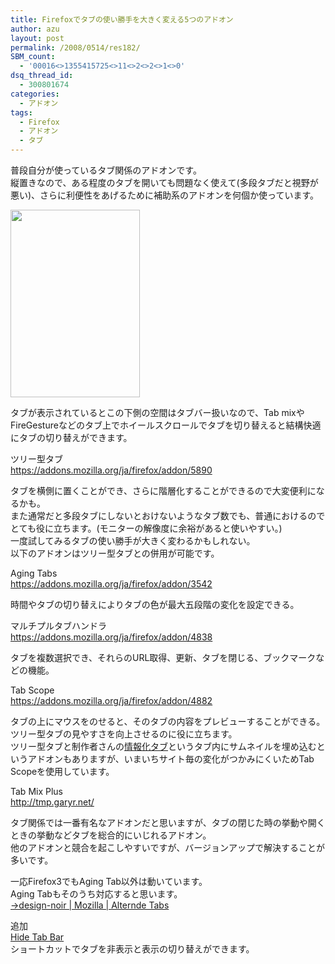 ```yaml
---
title: Firefoxでタブの使い勝手を大きく変える5つのアドオン
author: azu
layout: post
permalink: /2008/0514/res182/
SBM_count:
  - '00016<>1355415725<>11<>2<>2<>1<>0'
dsq_thread_id:
  - 300801674
categories:
  - アドオン
tags:
  - Firefox
  - アドオン
  - タブ
---
```

普段自分が使っているタブ関係のアドオンです。  
縦置きなので、ある程度のタブを開いても問題なく使えて(多段タブだと視野が悪い)、さらに利便性をあげるために補助系のアドオンを何個か使っています。

[<img class="alignnone size-medium wp-image-183" title="tab1" src="http://efcl.infol/wp-content/uploads/2008/05/tab1-207x300.png" alt="" width="207" height="300" />][1]

タブが表示されているとこの下側の空間はタブバー扱いなので、Tab mixやFireGestureなどのタブ上でホイールスクロールでタブを切り替えると結構快適にタブの切り替えができます。

ツリー型タブ  
<https://addons.mozilla.org/ja/firefox/addon/5890>

タブを横側に置くことができ、さらに階層化することができるので大変便利になるかも。  
また通常だと多段タブにしないとおけないようなタブ数でも、普通におけるのでとても役に立ちます。(モニターの解像度に余裕があると使いやすい。)  
一度試してみるタブの使い勝手が大きく変わるかもしれない。  
以下のアドオンはツリー型タブとの併用が可能です。

Aging Tabs  
<https://addons.mozilla.org/ja/firefox/addon/3542>

時間やタブの切り替えによりタブの色が最大五段階の変化を設定できる。

マルチプルタブハンドラ  
<https://addons.mozilla.org/ja/firefox/addon/4838>

タブを複数選択でき、それらのURL取得、更新、タブを閉じる、ブックマークなどの機能。

Tab Scope  
<https://addons.mozilla.org/ja/firefox/addon/4882>

タブの上にマウスをのせると、そのタブの内容をプレビューすることができる。  
ツリー型タブの見やすさを向上させるのに役に立ちます。  
ツリー型タブと制作者さんの[情報化タブ][2]というタブ内にサムネイルを埋め込むというアドオンもありますが、いまいちサイト毎の変化がつかみにくいためTab Scopeを使用しています。

Tab Mix Plus  
<http://tmp.garyr.net/>

タブ関係では一番有名なアドオンだと思いますが、タブの閉じた時の挙動や開くときの挙動などタブを総合的にいじれるアドオン。  
他のアドオンと競合を起こしやすいですが、バージョンアップで解決することが多いです。

一応Firefox3でもAging Tab以外は動いています。  
Aging Tabもそのうち対応すると思います。  
[→design-noir | Mozilla | Alternde Tabs][3]

追加[  
Hide Tab Bar  
][4]ショートカットでタブを非表示と表示の切り替えができます。[][4]

 [1]: http://efcl.infol/wp-content/uploads/2008/05/tab1.png
 [2]: https://addons.mozilla.org/ja/firefox/addon/4930
 [3]: http://design-noir.de/mozilla/aging-tabs/
 [4]: http://forums.mozillazine.org/viewtopic.php?t=220375